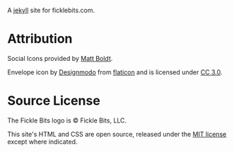 A [jekyll](http://jekyllrb.com) site for ficklebits.com.


# Attribution

Social Icons provided by [Matt Boldt](http://www.mattboldt.com/demos/social-buttons/).

Envelope icon by [Designmodo](http://www.designmodo.com) from [flaticon](www.flaticon.com) and 
is licensed under [CC 3.0](http://creativecommons.org/licenses/by/3.0/).

# Source License

The Fickle Bits logo is &copy; Fickle Bits, LLC.

This site's HTML and CSS are open source, released under the [MIT license](http://opensource.org/licenses/MIT) except where indicated.

